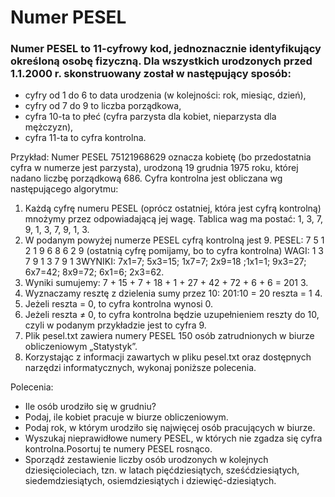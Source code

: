 # Numer PESEL
### Numer PESEL to 11-cyfrowy kod, jednoznacznie identyfikujący określoną osobę fizyczną. Dla wszystkich urodzonych przed 1.1.2000 r. skonstruowany został w następujący sposób: 
- cyfry od 1 do 6 to data urodzenia (w kolejności: rok, miesiąc, dzień), 
- cyfry od 7 do 9 to liczba porządkowa, 
- cyfra 10-ta to płeć (cyfra parzysta dla kobiet, nieparzysta dla mężczyzn), 
- cyfra 11-ta to cyfra kontrolna. 

Przykład: Numer  PESEL  75121968629  oznacza  kobietę  (bo  przedostatnia  cyfra  w  numerze  jest parzysta), urodzoną 19 grudnia 1975 roku, której nadano liczbę porządkową 686. Cyfra kontrolna jest obliczana wg następującego algorytmu: 
1.  Każdą cyfrę numeru PESEL (oprócz ostatniej, która jest cyfrą kontrolną) mnożymy przez odpowiadającą jej wagę. Tablica wag ma postać: 1, 3, 7, 9, 1, 3, 7, 9, 1, 3.
2.  W podanym powyżej numerze PESEL cyfrą kontrolną jest 9. PESEL:  7 5 1 2 1 9 6 8 6 2 9 (ostatnią cyfrę pomijamy, bo to cyfra kontrolna) WAGI:   1 3 7 9 1 3 7 9 1 3WYNIKI: 7x1=7; 5x3=15; 1x7=7; 2x9=18 ;1x1=1; 9x3=27; 6x7=42; 8x9=72; 6x1=6; 2x3=62.
3.  Wyniki sumujemy: 7 + 15 + 7 + 18 + 1 + 27 + 42 + 72 + 6 + 6 = 201 3.
4.  Wyznaczamy resztę z dzielenia sumy przez 10:   201:10 = 20 reszta = 1 4.
5.  Jeżeli reszta = 0, to cyfra kontrolna wynosi 0.
6.  Jeżeli reszta ≠ 0, to cyfra kontrolna będzie uzupełnieniem reszty do 10, czyli w podanym przykładzie jest to cyfra 9.
7.  Plik pesel.txt zawiera numery PESEL 150 osób zatrudnionych w biurze obliczeniowym „Statystyk”.
8.  Korzystając  z  informacji  zawartych  w  pliku pesel.txt  oraz  dostępnych narzędzi  informatycznych,  wykonaj  poniższe  polecenia.

Polecenia:

-  Ile osób urodziło się w grudniu?
-  Podaj, ile kobiet pracuje w biurze obliczeniowym.
-  Podaj rok, w którym urodziło się najwięcej osób pracujących w biurze.
-  Wyszukaj  nieprawidłowe  numery  PESEL,  w  których  nie  zgadza  się  cyfra  kontrolna.Posortuj te numery PESEL rosnąco.
-  Sporządź zestawienie liczby osób urodzonych w kolejnych dziesięcioleciach, tzn. w latach pięćdziesiątych,  sześćdziesiątych,  siedemdziesiątych,  osiemdziesiątych  i  dziewięć-dziesiątych.

